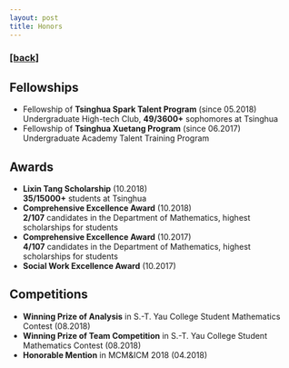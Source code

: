 ```yaml
---
layout: post
title: Honors
---
```

<h3><a href="https://flyinggiraffe.github.io">[back]</a></h3>

## Fellowships
+ Fellowship of **Tsinghua Spark Talent Program** (since 05.2018) <br>
  Undergraduate High-tech Club, **49/3600+** sophomores at Tsinghua
+ Fellowship of **Tsinghua Xuetang Program** (since 06.2017) <br>
  Undergraduate Academy Talent Training Program

## Awards
+ **Lixin Tang Scholarship** (10.2018) <br>
  **35/15000+** students at Tsinghua
+ **Comprehensive Excellence Award** (10.2018) <br>
  **2/107** candidates in the Department of Mathematics, highest scholarships for students
+ **Comprehensive Excellence Award** (10.2017) <br>
  **4/107** candidates in the Department of Mathematics, highest scholarships for students
+ **Social Work Excellence Award** (10.2017)

## Competitions
+ **Winning Prize of Analysis** in S.-T. Yau College Student Mathematics Contest (08.2018)
+ **Winning Prize of Team Competition** in S.-T. Yau College Student Mathematics Contest (08.2018)
+ **Honorable Mention** in MCM&ICM 2018 (04.2018)
